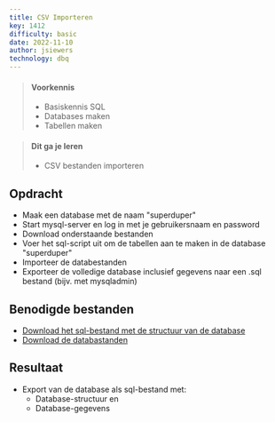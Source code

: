 ```yaml
---
title: CSV Importeren
key: 1412
difficulty: basic
date: 2022-11-10
author: jsiewers
technology: dbq
---
```



> #### Voorkennis
> * Basiskennis SQL
> * Databases maken
> * Tabellen maken

> #### Dit ga je leren
> * CSV bestanden importeren


## Opdracht
* Maak een database met de naam "superduper"
* Start mysql-server en log in met je gebruikersnaam en password
* Download onderstaande bestanden
* Voer het sql-script uit om de tabellen aan te maken in de database "superduper"
* Importeer de databestanden
* Exporteer de volledige database inclusief gegevens naar een .sql bestand (bijv. met mysqladmin)

## Benodigde bestanden
* [Download het sql-bestand met de structuur van de database](https://static.edutorial.nl/dbq/superduper/idscan.sql)
* [Download de databastanden](https://static.edutorial.nl/dbq/superduper/databestanden.zip)


## Resultaat
* Export van de database als sql-bestand met:
    * Database-structuur en
    * Database-gegevens
